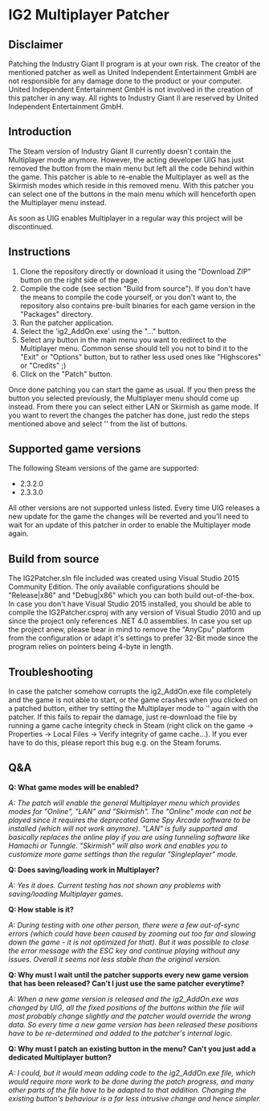 # IG2 Multiplayer Patcher

## Disclaimer
Patching the Industry Giant II program is at your own risk. The creator of the mentioned patcher as well as United Independent Entertainment GmbH are not responsible for any damage done to the product or your computer. United Independent Entertainment GmbH is not involved in the creation of this patcher in any way. All rights to Industry Giant II are reserved by United Independent Entertainment GmbH.

## Introduction
The Steam version of Industry Giant II currently doesn't contain the Multiplayer mode anymore. However, the acting developer UIG has just removed the button from the main menu but left all the code behind within the game. This patcher is able to re-enable the Multiplayer as well as the Skirmish modes which reside in this removed menu. With this patcher you can select one of the buttons in the main menu which will henceforth open the Multiplayer menu instead.

As soon as UIG enables Multiplayer in a regular way this project will be discontinued.

## Instructions
1. Clone the repository directly or download it using the "Download ZIP" button on the right side of the page.
2. Compile the code (see section "Build from source"). If you don't have the means to compile the code yourself, or you don't want to, the repository also contains pre-built binaries for each game version in the "Packages" directory.
3. Run the patcher application.
4. Select the 'ig2_AddOn.exe' using the "..." button.
5. Select any button in the main menu you want to redirect to the Multiplayer menu. Common sense should tell you not to bind it to the "Exit" or "Options" button, but to rather less used ones like "Highscores" or "Credits" ;)
6. Click on the "Patch" button.

Once done patching you can start the game as usual. If you then press the button you selected previously, the Multiplayer menu should come up instead. From there you can select either LAN or Skirmish as game mode. If you want to revert the changes the patcher has done, just redo the steps mentioned above and select '<none>' from the list of buttons.

## Supported game versions
The following Steam versions of the game are supported:
* 2.3.2.0
* 2.3.3.0

All other versions are not supported unless listed. Every time UIG releases a new update for the game the changes will be reverted and you'll need to wait for an update of this patcher in order to enable the Multiplayer mode again.

## Build from source
The IG2Patcher.sln file included was created using Visual Studio 2015 Community Edition. The only available configurations should be "Release|x86" and "Debug|x86" which you can both build out-of-the-box. In case you don't have Visual Studio 2015 installed, you should be able to compile the IG2Patcher.csproj with any version of Visual Studio 2010 and up since the project only references .NET 4.0 assemblies. In case you set up the project anew, please bear in mind to remove the "AnyCpu" platform from the configuration or adapt it's settings to prefer 32-Bit mode since the program relies on pointers being 4-byte in length.

## Troubleshooting
In case the patcher somehow corrupts the ig2_AddOn.exe file completely and the game is not able to start, or the game crashes when you clicked on a patched button, either try setting the Multiplayer mode to '<none>' again with the patcher. If this fails to repair the damage, just re-download the file by running a game cache integrity check in Steam (right click on the game -> Properties -> Local Files -> Verify integrity of game cache...). If you ever have to do this, please report this bug e.g. on the Steam forums.

## Q&A
**Q: What game modes will be enabled?**

*A: The patch will enable the general Multiplayer menu which provides modes for "Online", "LAN" and "Skirmish". The "Online" mode can not be played since it requires the deprecated Game Spy Arcade software to be installed (which will not work anymore). "LAN" is fully supported and basically replaces the online play if you are using tunneling software like Hamachi or Tunngle. "Skirmish" will also work and enables you to customize more game settings than the regular "Singleplayer" mode.*

**Q: Does saving/loading work in Multiplayer?**

*A: Yes it does. Current testing has not shown any problems with saving/loading Multiplayer games.*

**Q: How stable is it?**

*A: During testing with one other person, there were a few out-of-sync errors (which could have been caused by zooming out too far and slowing down the game - it is not optimized for that). But it was possible to close the error message with the ESC key and continue playing without any issues. Overall it seems not less stable than the original version.*

**Q: Why must I wait until the patcher supports every new game version that has been released? Can't I just use the same patcher everytime?**

*A: When a new game version is released and the ig2_AddOn.exe was changed by UIG, all the fixed positions of the buttons within the file will most probably change slightly and the patcher would override the wrong data. So every time a new game version has been released these positions have to be re-determined and added to the patcher's internal logic.*

**Q: Why must I patch an existing button in the menu? Can't you just add a dedicated Multiplayer button?**

*A: I could, but it would mean adding code to the ig2_AddOn.exe file, which would require more work to be done during the patch progress, and many other parts of the file have to be adapted to that addition. Changing the existing button's behaviour is a far less intrusive change and hence simpler.*
